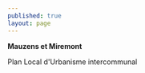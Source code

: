 ```yaml
---
published: true
layout: page
---
```


**Mauzens et Miremont**

Plan Local d'Urbanisme intercommunal
